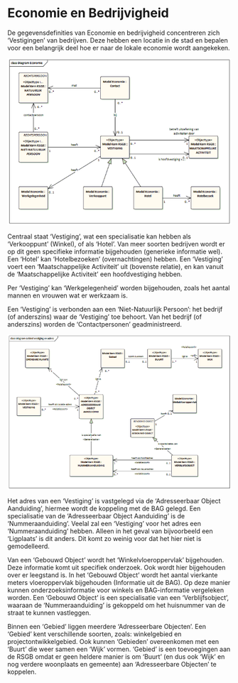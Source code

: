 # Economie en Bedrijvigheid

De gegevensdefinities van Economie en bedrijvigheid concentreren zich ‘Vestigingen’ van bedrijven. Deze hebben een locatie in de stad en bepalen voor een belangrijk deel hoe er naar de lokale economie wordt aangekeken.

![Datamodel Economie en bedrijvigheid][economie]

Centraal staat ‘Vestiging’, wat een specialisatie kan hebben als ‘Verkooppunt’ (Winkel), of als ‘Hotel’. Van meer soorten bedrijven wordt er op dit geen specifieke informatie bijgehouden (generieke informatie wel). Een ‘Hotel’ kan ‘Hotelbezoeken’ (overnachtingen) hebben. Een ‘Vestiging’ voert een ‘Maatschappelijke Activiteit’ uit (bovenste relatie), en kan vanuit de ‘Maatschappelijke Activiteit’ een hoofdvestiging hebben. 

Per ‘Vestiging’ kan ‘Werkgelegenheid’ worden bijgehouden, zoals het aantal mannen en vrouwen wat er werkzaam is.

Een ‘Vestiging’ is verbonden aan een ‘Niet-Natuurlijk Persoon’: het bedrijf (of anderszins) waar de ‘Vestiging’ toe behoort. Van het bedrijf (of anderszins) worden de ‘Contactpersonen’ geadministreerd.

![Datamodel Economie en locaties][economieLocaties]

Het adres van een ‘Vestiging’ is vastgelegd via de ‘Adresseerbaar Object Aanduiding’, hiermee wordt de koppeling met de BAG gelegd. Een specialisatie van de ‘Adresseerbaar Object Aanduiding’ is de ‘Nummeraanduiding’. Veelal zal een ‘Vestiging’ voor het adres een ‘Nummeraanduiding’ hebben. Alleen in het geval van bijvoorbeeld een ‘Ligplaats’ is dit anders. Dit komt zo weinig voor dat het hier niet is gemodelleerd.

Van een ‘Gebouwd Object’ wordt het ‘Winkelvloeroppervlak’ bijgehouden. Deze informatie komt uit specifiek onderzoek. Ook wordt hier bijgehouden over er leegstand is. In het ‘Gebouwd Object’ wordt het aantal vierkante meters vloeroppervlak bijgehouden (Informatie uit de BAG). Op deze manier kunnen onderzoeksinformatie voor winkels en BAG-informatie vergeleken worden. Een ‘Gebouwd Object’ is een specialisatie van een ‘Verblijfsobject’, waaraan de ‘Nummeraanduiding’ is gekoppeld om het huisnummer van de straat te kunnen vastleggen.

Binnen een ‘Gebied’ liggen meerdere ‘Adresseerbare Objecten’. Een ‘Gebied’ kent verschillende soorten, zoals: winkelgebied en projectontwikkelgebied. Ook kunnen ‘Gebieden’ overeenkomen met een ‘Buurt’ die weer samen een ‘Wijk’ vormen. ‘Gebied’ is een toevoegingen aan de RSGB omdat er geen heldere manier is om ‘Buurt’ (en dus ook ‘Wijk’ en nog verdere woonplaats en gemeente) aan ‘Adresseerbare Objecten’ te koppelen.

[economie]: image/EAID_21D78104_E6EA_4d5c_9DBE_AB71F7DC99E7.gif "Datamodel Economie en bedrijvigheid"
[economieLocaties]: image/EAID_50085E67_46AC_4f54_B204_436786266EE2.gif "Economie en locaties"
